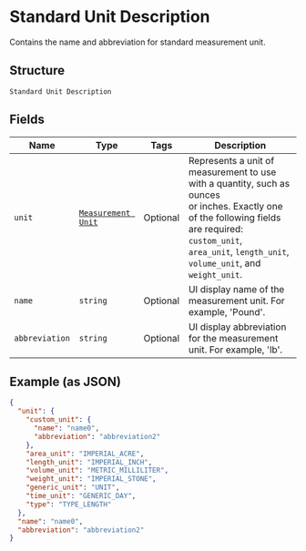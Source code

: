 
# Standard Unit Description

Contains the name and abbreviation for standard measurement unit.

## Structure

`Standard Unit Description`

## Fields

| Name | Type | Tags | Description |
|  --- | --- | --- | --- |
| `unit` | [`Measurement Unit`](../../doc/models/measurement-unit.md) | Optional | Represents a unit of measurement to use with a quantity, such as ounces<br>or inches. Exactly one of the following fields are required: `custom_unit`,<br>`area_unit`, `length_unit`, `volume_unit`, and `weight_unit`. |
| `name` | `string` | Optional | UI display name of the measurement unit. For example, 'Pound'. |
| `abbreviation` | `string` | Optional | UI display abbreviation for the measurement unit. For example, 'lb'. |

## Example (as JSON)

```json
{
  "unit": {
    "custom_unit": {
      "name": "name0",
      "abbreviation": "abbreviation2"
    },
    "area_unit": "IMPERIAL_ACRE",
    "length_unit": "IMPERIAL_INCH",
    "volume_unit": "METRIC_MILLILITER",
    "weight_unit": "IMPERIAL_STONE",
    "generic_unit": "UNIT",
    "time_unit": "GENERIC_DAY",
    "type": "TYPE_LENGTH"
  },
  "name": "name0",
  "abbreviation": "abbreviation2"
}
```

